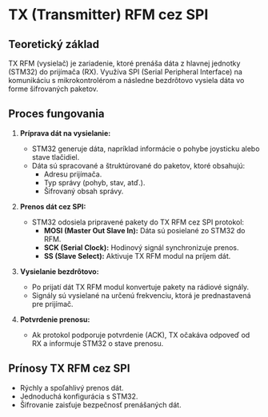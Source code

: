 # TX (Transmitter) RFM cez SPI

## Teoretický základ
TX RFM (vysielač) je zariadenie, ktoré prenáša dáta z hlavnej jednotky (STM32) do prijímača (RX). Využíva SPI (Serial Peripheral Interface) na komunikáciu s mikrokontrolérom a následne bezdrôtovo vysiela dáta vo forme šifrovaných paketov.

## Proces fungovania

1. **Príprava dát na vysielanie:**
   - STM32 generuje dáta, napríklad informácie o pohybe joysticku alebo stave tlačidiel.
   - Dáta sú spracované a štruktúrované do paketov, ktoré obsahujú:
     - Adresu prijímača.
     - Typ správy (pohyb, stav, atď.).
     - Šifrovaný obsah správy.

2. **Prenos dát cez SPI:**
   - STM32 odosiela pripravené pakety do TX RFM cez SPI protokol:
     - **MOSI (Master Out Slave In):** Dáta sú posielané zo STM32 do RFM.
     - **SCK (Serial Clock):** Hodinový signál synchronizuje prenos.
     - **SS (Slave Select):** Aktivuje TX RFM modul na príjem dát.

3. **Vysielanie bezdrôtovo:**
   - Po prijatí dát TX RFM modul konvertuje pakety na rádiové signály.
   - Signály sú vysielané na určenú frekvenciu, ktorá je prednastavená pre prijímač.

4. **Potvrdenie prenosu:**
   - Ak protokol podporuje potvrdenie (ACK), TX očakáva odpoveď od RX a informuje STM32 o stave prenosu.

## Prínosy TX RFM cez SPI
- Rýchly a spoľahlivý prenos dát.
- Jednoduchá konfigurácia s STM32.
- Šifrovanie zaisťuje bezpečnosť prenášaných dát.
